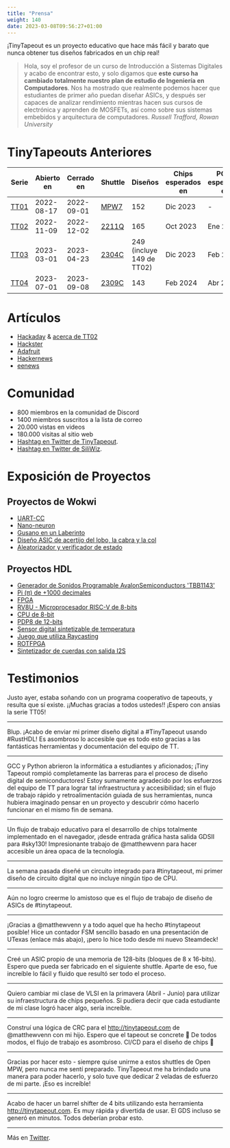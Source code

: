 ```yaml
---
title: "Prensa"
weight: 140
date: 2023-03-08T09:56:27+01:00
---
```


¡TinyTapeout es un proyecto educativo que hace más fácil y barato que nunca obtener tus diseños fabricados en un chip real!

> Hola, soy el profesor de un curso de Introducción a Sistemas Digitales y acabo de encontrar esto, y solo digamos que **este curso ha cambiado totalmente nuestro plan de estudio de Ingeniería en Computadores**. Nos ha mostrado que realmente podemos hacer que estudiantes de primer año puedan diseñar ASICs, y después ser capaces de analizar rendimiento mientras hacen sus cursos de electrónica y aprenden de MOSFETs, así como sobre sus sistemas embebidos y arquitectura de computadores. *Russell Trafford, Rowan University*

# TinyTapeouts Anteriores

| Serie  | Abierto en    | Cerrado en     | Shuttle | Diseños | Chips esperados en | PCBs esperados en |
|--------|---------------|----------------|---------|---------|--------------------|-------------------|
| [TT01](/chips/tt01) | 2022-08-17 | 2022-09-01 | [MPW7](https://efabless.com/shuttle-status)    | 152     | Dic 2023 | - |
| [TT02](/chips/tt02) | 2022-11-09 | 2022-12-02 | [2211Q](https://efabless.com/shuttle-status)   | 165     | Oct 2023 | Ene 2024 |
| [TT03](/chips/tt03) | 2023-03-01 | 2023-04-23 | [2304C](https://efabless.com/shuttle-status)   | 249 (incluye 149 de TT02) | Dic 2023 | Feb 2024 |
| [TT04](/chips/tt04) | 2023-07-01 | 2023-09-08 | [2309C](https://efabless.com/shuttle-status)   | 143     | Feb 2024 | Abr 2024 |

# Artículos

* [Hackaday](https://hackaday.com/2023/03/05/tiny-tapeout-3-get-your-own-chip-deign-to-a-fab/) & [acerca de TT02](https://hackaday.com/2022/10/23/design-your-own-chip-with-tinytapeout/)
* [Hackster](https://www.hackster.io/news/matthew-venn-launches-tiny-tapeout-3-to-take-you-from-idea-to-chip-design-in-minutes-00e00946e10a)
* [Adafruit](https://blog.adafruit.com/2022/08/31/tinytapeout-making-it-easier-to-get-a-chip-design-manufactured-tinytapeout-matthewvenn/)
* [Hackernews](https://news.ycombinator.com/item?id=32617620)
* [eenews](https://www.eenewseurope.com/en/tinytapeout-boost-for-open-source-silicon-chip-design/)

# Comunidad

* 800 miembros en la comunidad de Discord
* 1400 miembros suscritos a la lista de correo
* 20.000 vistas en videos
* 180.000 visitas al sitio web
* [Hashtag en Twitter de TinyTapeout](https://twitter.com/search?q=tinytapeout).
* [Hashtag en Twitter de SiliWiz](https://twitter.com/search?q=siliwiz).

# Exposición de Proyectos

## Proyectos de Wokwi

* [UART-CC](/chips/tt02/057)
* [Nano-neuron](/chips/tt02/066)
* [Gusano en un Laberinto](/chips/tt02/084)
* [Diseño ASIC de acertijo del lobo, la cabra y la col](/chips/tt02/111)
* [Aleatorizador y verificador de estado](/chips/tt04/288)

## Proyectos HDL

* [Generador de Sonidos Programable AvalonSemiconductors 'TBB1143'](/chips/tt02/024/)
* [Pi (π) de +1000 decimales](/chips/tt02/036)
* [FPGA](/chips/tt02/090)
* [RV8U - Microprocesador RISC-V de 8-bits](/chips/tt02/107)
* [CPU de 8-bit](/chips/tt02/085/)
* [PDP8 de 12-bits](/chips/tt03/019)
* [Sensor digital sintetizable de temperatura](/chips/tt03/047/)
* [Juego que utiliza Raycasting](/chips/tt04/033)
* [ROTFPGA](/chips/tt04/197)
* [Sintetizador de cuerdas con salida I2S](/chips/tt04/052)

# Testimonios

Justo ayer, estaba soñando con un programa cooperativo de tapeouts, y resulta que sí existe. ¡¡Muchas gracias a todos ustedes!! ¡Espero con ansias la serie TT05!

----

Blup. ¡Acabo de enviar mi primer diseño digital a #TinyTapeout usando #RustHDL! Es asombroso lo accesible que es todo esto gracias a las fantásticas herramientas y documentación del equipo de TT.

----

GCC y Python abrieron la informática a estudiantes y aficionados; ¡Tiny Tapeout rompió completamente las barreras para el proceso de diseño digital de semiconductores! Estoy sumamente agradecido por los esfuerzos del equipo de TT para lograr tal infraestructura y accesibilidad; sin el flujo de trabajo rápido y retroalimentación guiada de sus herramientas, nunca hubiera imaginado pensar en un proyecto y descubrir cómo hacerlo funcionar en el mismo fin de semana.

----

Un flujo de trabajo educativo para el desarrollo de chips totalmente implementado en el navegador, ¡desde entrada gráfica hasta salida GDSII para #sky130! Impresionante trabajo de @matthewvenn para hacer accesible un área opaca de la tecnología.

---
La semana pasada diseñé un circuito integrado para #tinytapeout, mi primer diseño de circuito digital que no incluye ningún tipo de CPU.

---
Aún no logro creerme lo amistoso que es el flujo de trabajo de diseño de ASICs de #tinytapeout.

---
¡Gracias a @matthewvenn y a todo aquel que ha hecho #tinytapeout posible! Hice un contador FSM sencillo basado en una presentación de UTexas (enlace más abajo), ¡pero lo hice todo desde mi nuevo Steamdeck!

---
Creé un ASIC propio de una memoria de 128-bits (bloques de 8 x 16-bits). Espero que pueda ser fabricado en el siguiente shuttle.
Aparte de eso, fue increíble lo fácil y fluido que resultó ser todo el proceso.

---

Quiero cambiar mi clase de VLSI en la primavera (Abril - Junio) para utilizar su infraestructura de chips pequeños. Si pudiera decir que cada estudiante de mi clase logró hacer algo, sería increíble.

---
Construí una lógica de CRC para el http://tinytapeout.com de @matthewvenn con mi hijo. Espero que el tapeout se concrete 🥰 De todos modos, el flujo de trabajo es asombroso. CI/CD para el diseño de chips 🤯

---
Gracias por hacer esto - siempre quise unirme a estos shuttles de Open MPW, pero nunca me sentí preparado. TinyTapeout me ha brindado una manera para poder hacerlo, y solo tuve que dedicar 2 veladas de esfuerzo de mi parte. ¡Eso es increíble!

---
Acabo de hacer un barrel shifter de 4 bits utilizando esta herramienta http://tinytapeout.com. Es muy rápida y divertida de usar. El GDS incluso se generó en minutos. Todos deberían probar esto.

---

Más en [Twitter](https://twitter.com/search?q=tinytapeout).
